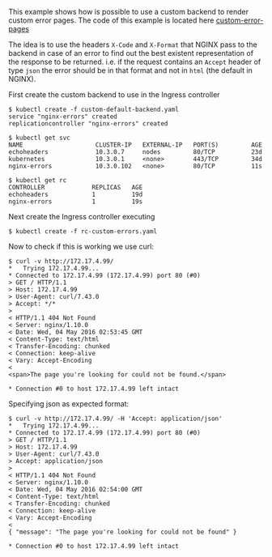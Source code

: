 This example shows how is possible to use a custom backend to render custom error pages. The code of this example is located here [custom-error-pages](https://github.com/kubernetes/ingress-nginx/tree/master/docs/examples/customization/custom-errors)


The idea is to use the headers `X-Code` and `X-Format` that NGINX pass to the backend in case of an error to find out the best existent representation of the response to be returned. i.e. if the request contains an `Accept` header of type `json` the error should be in that format and not in `html` (the default in NGINX).

First create the custom backend to use in the Ingress controller

```
$ kubectl create -f custom-default-backend.yaml
service "nginx-errors" created
replicationcontroller "nginx-errors" created
```

```
$ kubectl get svc
NAME                    CLUSTER-IP   EXTERNAL-IP   PORT(S)         AGE
echoheaders             10.3.0.7     nodes         80/TCP          23d
kubernetes              10.3.0.1     <none>        443/TCP         34d
nginx-errors            10.3.0.102   <none>        80/TCP          11s
```

```
$ kubectl get rc
CONTROLLER             REPLICAS   AGE
echoheaders            1          19d
nginx-errors           1          19s
```

Next create the Ingress controller executing
```
$ kubectl create -f rc-custom-errors.yaml
```

Now to check if this is working we use curl:

```
$ curl -v http://172.17.4.99/
*   Trying 172.17.4.99...
* Connected to 172.17.4.99 (172.17.4.99) port 80 (#0)
> GET / HTTP/1.1
> Host: 172.17.4.99
> User-Agent: curl/7.43.0
> Accept: */*
>
< HTTP/1.1 404 Not Found
< Server: nginx/1.10.0
< Date: Wed, 04 May 2016 02:53:45 GMT
< Content-Type: text/html
< Transfer-Encoding: chunked
< Connection: keep-alive
< Vary: Accept-Encoding
<
<span>The page you're looking for could not be found.</span>

* Connection #0 to host 172.17.4.99 left intact
```

Specifying json as expected format:

```
$ curl -v http://172.17.4.99/ -H 'Accept: application/json'
*   Trying 172.17.4.99...
* Connected to 172.17.4.99 (172.17.4.99) port 80 (#0)
> GET / HTTP/1.1
> Host: 172.17.4.99
> User-Agent: curl/7.43.0
> Accept: application/json
>
< HTTP/1.1 404 Not Found
< Server: nginx/1.10.0
< Date: Wed, 04 May 2016 02:54:00 GMT
< Content-Type: text/html
< Transfer-Encoding: chunked
< Connection: keep-alive
< Vary: Accept-Encoding
<
{ "message": "The page you're looking for could not be found" }

* Connection #0 to host 172.17.4.99 left intact
```
